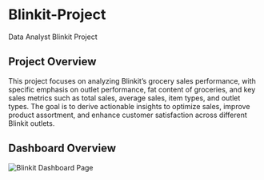 # Blinkit-Project
Data Analyst Blinkit Project
## Project Overview
This project focuses on analyzing Blinkit’s grocery sales performance, with specific emphasis on outlet performance, fat content of groceries, and key sales metrics such as total sales, average sales, item types, and outlet types. The goal is to derive actionable insights to optimize sales, improve product assortment, and enhance customer satisfaction across different Blinkit outlets.
## Dashboard Overview
![Blinkit Dashboard Page](https://github.com/user-attachments/assets/a1ae59a2-7f12-4f04-9720-1ed6ba75d013)
